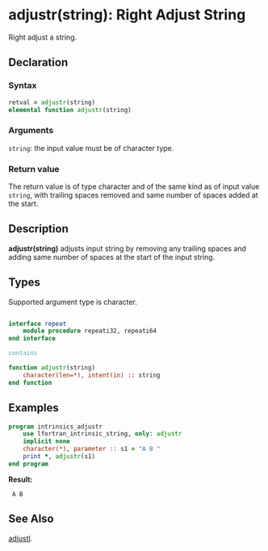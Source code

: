 # adjustr(string): Right Adjust String

Right adjust a string.

## Declaration

### Syntax

```fortran
retval = adjustr(string)
elemental function adjustr(string)
```

### Arguments

`string`: the input value must be of character type.

### Return value

The return value is of type character and of the same kind as of input value
`string`, with trailing spaces removed and same number of spaces added at the
start.

## Description

**adjustr(string)** adjusts input string by removing any trailing spaces and
adding same number of spaces at the start of the input string.

## Types

Supported argument type is character.

```fortran

interface repeat
    module procedure repeati32, repeati64
end interface

contains

function adjustr(string)
    character(len=*), intent(in) :: string
end function
```

## Examples

```fortran
program intrinsics_adjustr
    use lfortran_intrinsic_string, only: adjustr
    implicit none
    character(*), parameter :: s1 = "A B "
    print *, adjustr(s1)
end program
```

**Result:**

```
 A B
```

## See Also

[adjustl](adjustl.md).
